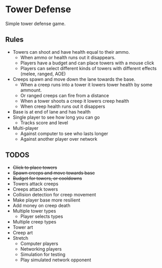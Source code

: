 # Tower Defense
Simple tower defense game.

## Rules
* Towers can shoot and have health equal to their ammo.
    * When ammo or health runs out it disappears.
    * Players have a budget and can place towers with a mouse click
    * Players can select different kinds of towers with different effects (melee, ranged, AOE)
* Creeps spawn and move down the lane towards the base.
    * When a creep runs into a tower it lowers tower health by some ammount.
    * Or ranged creeps can fire from a distance
    * When a tower shoots a creep it lowers creep health
    * When creep health runs out it disappers
* Base is at end of lane and has health
* Single player to see how long you can go
    * Tracks score and level 
* Multi-player
    * Against computer to see who lasts longer
    * Against another player over network

## TODOS
* ~~Click to place towers~~
* ~~Spawn creeps and move towards base~~
* ~~Budget for towers, or cooldowns~~
* Towers attack creeps
* Creeps attack towers
* Collision detection for creep movement
* Make player base more resilient
* Add money on creep death
* Multiple tower types
    * Player selects types
* Multiple creep types
* Tower art
* Creep art
* Stretch
    * Computer players
    * Networking players
    * Simulation for testing
    * Play simulated network opponent
